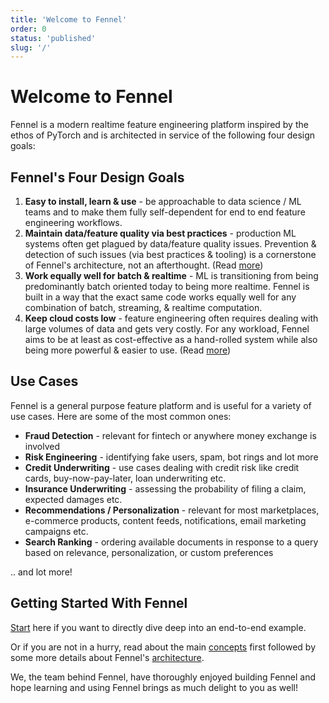 ```yaml
---
title: 'Welcome to Fennel'
order: 0
status: 'published'
slug: '/'
---
```


# Welcome to Fennel

Fennel is a modern realtime feature engineering platform inspired by the ethos
of PyTorch and is architected in service of the following four design goals:

## Fennel's Four Design Goals
1. **Easy to install, learn & use** - be approachable to data 
   science / ML teams and to make them fully self-dependent for end
   to end feature engineering workflows.
2. **Maintain data/feature quality via best practices** - production ML systems
   often get plagued by data/feature quality issues. Prevention & detection 
   of such issues (via best practices & tooling) is a cornerstone of Fennel's 
   architecture, not an afterthought. (Read [more](/data-quality/approach))
3. **Work equally well for batch & realtime** - ML is transitioning from being
   predominantly batch oriented today to being more realtime. Fennel is built 
   in a way that the exact same code works equally well for any combination of batch, 
   streaming, & realtime computation.
4. **Keep cloud costs low** - feature engineering often requires dealing with large
   volumes of data and gets very costly. For any workload, Fennel aims
   to be at least as cost-effective as a hand-rolled system while also being 
   more powerful & easier to use. (Read [more](/architecture/cost-optimizations))

## Use Cases

Fennel is a general purpose feature platform and is useful for a variety of use 
cases. Here are some of the most common ones:
- **Fraud Detection** - relevant for fintech or anywhere money exchange is involved
- **Risk Engineering** - identifying fake users, spam, bot rings and lot more
- **Credit Underwriting** - use cases dealing with credit risk like credit cards, 
  buy-now-pay-later, loan underwriting etc. 
- **Insurance Underwriting** - assessing the probability of filing a claim, expected
  damages etc.
- **Recommendations / Personalization** - relevant for most marketplaces, e-commerce products, 
  content feeds, notifications, email marketing campaigns etc. 
- **Search Ranking** - ordering available documents in response to a query
  based on relevance, personalization, or custom preferences

.. and lot more!

## Getting Started With Fennel

[Start](/getting-started/quickstart) here if you want to directly dive deep into
 an end-to-end example.&#x20;

Or if you are not in a hurry, read about the main [concepts](/getting-started/concepts) 
first followed by some more details about Fennel's [architecture](/architecture/overview).

We, the team behind Fennel, have thoroughly enjoyed building Fennel and hope 
learning and using Fennel brings as much delight to you as well!
